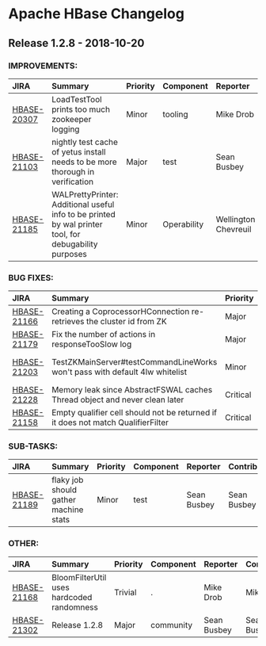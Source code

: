 
<!---
# Licensed to the Apache Software Foundation (ASF) under one
# or more contributor license agreements.  See the NOTICE file
# distributed with this work for additional information
# regarding copyright ownership.  The ASF licenses this file
# to you under the Apache License, Version 2.0 (the
# "License"); you may not use this file except in compliance
# with the License.  You may obtain a copy of the License at
#
#     http://www.apache.org/licenses/LICENSE-2.0
#
# Unless required by applicable law or agreed to in writing, software
# distributed under the License is distributed on an "AS IS" BASIS,
# WITHOUT WARRANTIES OR CONDITIONS OF ANY KIND, either express or implied.
# See the License for the specific language governing permissions and
# limitations under the License.
-->
# Apache HBase Changelog

## Release 1.2.8 - 2018-10-20



### IMPROVEMENTS:

| JIRA | Summary | Priority | Component | Reporter | Contributor |
|:---- |:---- | :--- |:---- |:---- |:---- |
| [HBASE-20307](https://issues.apache.org/jira/browse/HBASE-20307) | LoadTestTool prints too much zookeeper logging |  Minor | tooling | Mike Drob | Colin Garcia |
| [HBASE-21103](https://issues.apache.org/jira/browse/HBASE-21103) | nightly test cache of yetus install needs to be more thorough in verification |  Major | test | Sean Busbey | Sean Busbey |
| [HBASE-21185](https://issues.apache.org/jira/browse/HBASE-21185) | WALPrettyPrinter: Additional useful info to be printed by wal printer tool, for debugability purposes |  Minor | Operability | Wellington Chevreuil | Wellington Chevreuil |


### BUG FIXES:

| JIRA | Summary | Priority | Component | Reporter | Contributor |
|:---- |:---- | :--- |:---- |:---- |:---- |
| [HBASE-21166](https://issues.apache.org/jira/browse/HBASE-21166) | Creating a CoprocessorHConnection re-retrieves the cluster id from ZK |  Major | Client, Zookeeper | Lars Hofhansl | Lars Hofhansl |
| [HBASE-21179](https://issues.apache.org/jira/browse/HBASE-21179) | Fix the number of actions in responseTooSlow log |  Major | logging, rpc | Guangxu Cheng | Guangxu Cheng |
| [HBASE-21203](https://issues.apache.org/jira/browse/HBASE-21203) | TestZKMainServer#testCommandLineWorks won't pass with default 4lw whitelist |  Minor | test, Zookeeper | Andrew Kyle Purtell | Andrew Kyle Purtell |
| [HBASE-21228](https://issues.apache.org/jira/browse/HBASE-21228) | Memory leak since AbstractFSWAL caches Thread object and never clean later |  Critical | wal | Allan Yang | Allan Yang |
| [HBASE-21158](https://issues.apache.org/jira/browse/HBASE-21158) | Empty qualifier cell should not be returned if it does not match QualifierFilter |  Critical | Filters | Guangxu Cheng | Guangxu Cheng |


### SUB-TASKS:

| JIRA | Summary | Priority | Component | Reporter | Contributor |
|:---- |:---- | :--- |:---- |:---- |:---- |
| [HBASE-21189](https://issues.apache.org/jira/browse/HBASE-21189) | flaky job should gather machine stats |  Minor | test | Sean Busbey | Sean Busbey |


### OTHER:

| JIRA | Summary | Priority | Component | Reporter | Contributor |
|:---- |:---- | :--- |:---- |:---- |:---- |
| [HBASE-21168](https://issues.apache.org/jira/browse/HBASE-21168) | BloomFilterUtil uses hardcoded randomness |  Trivial | . | Mike Drob | Mike Drob |
| [HBASE-21302](https://issues.apache.org/jira/browse/HBASE-21302) | Release 1.2.8 |  Major | community | Sean Busbey | Sean Busbey |


